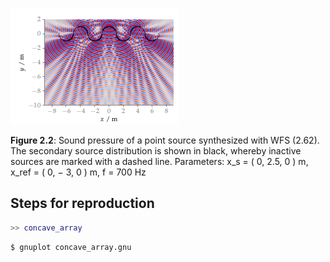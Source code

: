 ![Fig 2.2](fig2_02.png)

**Figure 2.2**: Sound pressure of a point
source synthesized with WFS (2.62). The
secondary source distribution is shown
in black, whereby inactive sources are
marked with a dashed line. Parameters:
x_s = ( 0, 2.5, 0 ) m, x_ref = ( 0, − 3, 0 ) m,
f = 700 Hz

## Steps for reproduction

```Matlab
>> concave_array
```

```Bash
$ gnuplot concave_array.gnu
```
